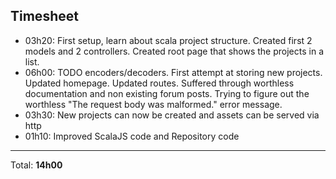 ## Timesheet
* 03h20: First setup, learn about scala project structure. Created first 2 models and 2 controllers. Created root page that shows the projects in a list.
* 06h00: TODO encoders/decoders. First attempt at storing new projects. Updated homepage. Updated routes. Suffered through worthless documentation and non existing forum posts. Trying to figure out the worthless "The request body was malformed." error message.
* 03h30: New projects can now be created and assets can be served via http
* 01h10: Improved ScalaJS code and Repository code
---
Total: **14h00**